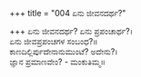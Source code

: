 +++
title = "004 ಏನು ಜೀವನದರ್ಥ?"

+++
ಏನು ಜೀವನದರ್ಥ? ಏನು ಪ್ರಪಂಚಾರ್ಥ?।  
ಏನು ಜೀವಪ್ರಪಂಚಗಳ ಸಂಬಂಧ?॥  
ಕಾಣದಿಲ್ಲಿರ್ಪುದೇನಾನುಮುಂಟೆ? ಅದೇನು?।  
ಜ್ಞಾನ ಪ್ರಮಾಣವೇಂ? - ಮಂಕುತಿಮ್ಮ॥  
